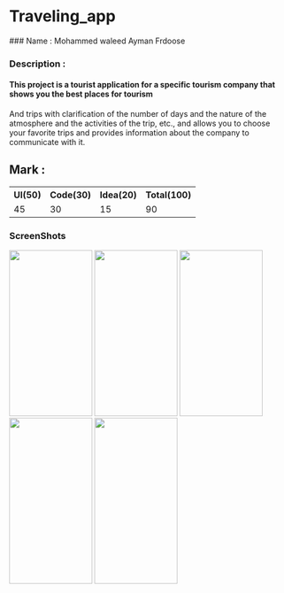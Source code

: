 # Traveling_app

<div>
### Name : Mohammed waleed Ayman Frdoose

### Description :

#### This project is a tourist application for a specific tourism company that shows you the best places for tourism

And trips with clarification of the number of days and the nature of the atmosphere and the activities of the trip, etc.,
and allows you to choose your favorite trips and provides information about the company to communicate with it.

</div>

## Mark :

<table>
  <tr>
      <th>UI(50)</td>  
      <th>Code(30)</td>  
      <th>Idea(20)</td>  
      <th>Total(100)</td>  
  </tr>
  <tr>
      <td>45</td>  
      <td>30</td>  
      <td>15</td>  
      <td>90</td>  
  </tr>
<table>
  
  ### ScreenShots
  <div>
    <img src="https://github.com/Eng-Mohamed-Elsayed/Flutter-AppTravel-1/tree/master/assets/Screenshot/Screenshot_1624970867.png" width="150" height="300">
    <img src="https://github.com/Eng-Mohamed-Elsayed/Flutter-AppTravel-1/tree/master/assets/Screenshot/Screenshot_1624970877.png" width="150" height="300">
    <img src="https://github.com/Eng-Mohamed-Elsayed/Flutter-AppTravel-1/tree/master/assets/Screenshot/Screenshot_1624970885.png" width="150" height="300" >
     <img src="https://github.com/Eng-Mohamed-Elsayed/Flutter-AppTravel-1/tree/master/assets/Screenshot/Screenshot_1624970917.png" width="150" height="300" >
 <img src="https://github.com/Eng-Mohamed-Elsayed/Flutter-AppTravel-1/tree/master/assets/Screenshot/Screenshot_1624970924.png" width="150" height="300" >
   
  </div>
